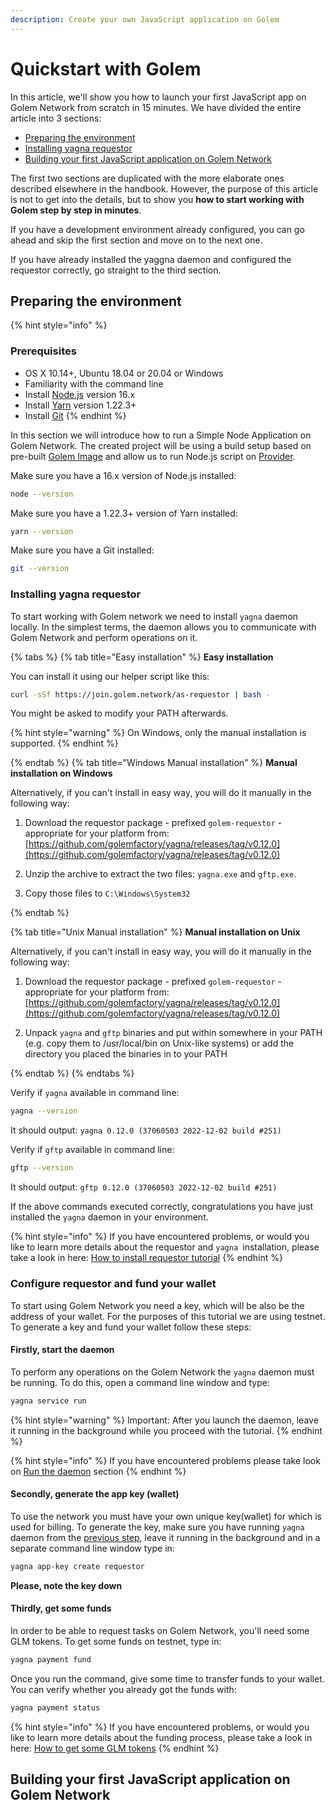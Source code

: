 ```yaml
---
description: Create your own JavaScript application on Golem
---
```


# Quickstart with Golem

In this article, we'll show you how to launch your first JavaScript app on Golem Network from scratch in 15 minutes.
We have divided the entire article into 3 sections:

* [Preparing the environment](#preparing-the-environment)
* [Installing yagna requestor](#installing-yagna-requestor)
* [Building your first JavaScript application on Golem Network](#building-your-first-javascript-app-on-golem-network)

The first two sections are duplicated with the more elaborate ones described elsewhere in the handbook. However, 
the purpose of this article is not to get into the details, but to show you **how to start working with Golem step by step in minutes**.

If you have a development environment already configured, you can go ahead and skip the first section and move on to the next one.

If you have already installed the yaggna daemon and configured the requestor correctly, go straight to the third section.

## Preparing the environment

{% hint style="info" %}
### Prerequisites
* OS X 10.14+, Ubuntu 18.04 or 20.04 or Windows
* Familiarity with the command line
* Install [Node.js](https://nodejs.org/) version 16.x
* Install [Yarn](https://classic.yarnpkg.com/en/docs/install)  version 1.22.3+
* Install [Git](https://git-scm.com/downloads)
{% endhint %}
  
In this section we will introduce how to run a Simple Node Application on Golem Network. 
The created project will be using a build setup based on pre-built [Golem Image](../requestor-tutorials/vm-runtime) 
and allow us to run Node.js script on [Provider](../introduction/provider).

Make sure you have a 16.x version of Node.js installed: 
```bash
node --version
```

Make sure you have a 1.22.3+ version of Yarn installed:
```bash
yarn --version
```

Make sure you have a Git installed:
```bash
git --version
```

### Installing yagna requestor

To start working with Golem network we need to install `yagna` daemon locally.
In the simplest terms, the daemon allows you to communicate with Golem Network and perform operations on it. 


{% tabs %}
{% tab title="Easy installation" %}
**Easy installation**

You can install it using our helper script like this:

```bash
curl -sSf https://join.golem.network/as-requestor | bash -
```
You might be asked to modify your PATH afterwards.

{% hint style="warning" %}
On Windows, only the manual installation is supported.
{% endhint %}

{% endtab %}
{% tab title="Windows Manual installation" %}
**Manual installation on Windows**

Alternatively, if you can't install in easy way, you will do it manually in the following way:

1. Download the requestor package - prefixed `golem-requestor` - appropriate for your platform from:
[https://github.com/golemfactory/yagna/releases/tag/v0.12.0](https://github.com/golemfactory/yagna/releases/tag/v0.12.0)

2. Unzip the archive to extract the two files:
`yagna.exe` and `gftp.exe`.

3. Copy those files to `C:\Windows\System32`

{% endtab %}

{% tab title="Unix Manual installation" %}
**Manual installation on Unix**

Alternatively, if you can't install in easy way, you will do it manually in the following way:

1. Download the requestor package - prefixed `golem-requestor` - appropriate for your platform from:
   [https://github.com/golemfactory/yagna/releases/tag/v0.12.0](https://github.com/golemfactory/yagna/releases/tag/v0.12.0)

2. Unpack `yagna` and `gftp` binaries and put within somewhere in your PATH (e.g. copy them to /usr/local/bin on Unix-like systems) 
or add the directory you placed the binaries in to your PATH

{% endtab %}
{% endtabs %}

Verify if `yagna` available in command line:
```bash
yagna --version
```
It should output: `yagna 0.12.0 (37060503 2022-12-02 build #251)`

Verify if `gftp` available in command line:
```bash
gftp --version
```
It should output: `gftp 0.12.0 (37060503 2022-12-02 build #251)`

If the above commands executed correctly, congratulations you have just installed the `yagna` daemon in your environment.

{% hint style="info" %}
If you have encountered problems, or would you like to learn more details about the requestor and `yagna `installation, please take a look in here:
[How to install requestor tutorial](../requestor-tutorials/flash-tutorial-of-requestor-development)
{% endhint %}

### Configure requestor and fund your wallet
To start using Golem Network you need a key, which will be also be the address of your wallet. 
For the purposes of this tutorial we are using testnet. To generate a key and fund your wallet follow these steps:

#### Firstly, start the daemon

To perform any operations on the Golem Network the `yagna` daemon must be running. To do this, open a command line window and type:
```bash
yagna service run
```

{% hint style="warning" %}
Important: After you launch the daemon, leave it running in the background while you proceed with the tutorial.
{% endhint %}

{% hint style="info" %}
If you have encountered problems please take look on [Run the daemon](../requestor-tutorials/flash-tutorial-of-requestor-development#run-the-daemon) section
{% endhint %}

#### Secondly, generate the app key (wallet)
To use the network you must have your own unique key(wallet) for which is used for billing. To generate the key,
make sure you have running `yagna` daemon from the [previous step](#firstly-start-the-daemon), leave it running in the background 
and in a separate command line window type in:

```bash
yagna app-key create requestor
```
**Please, note the key down**

#### Thirdly, get some funds

In order to be able to request tasks on Golem Network, you'll need some GLM tokens. To get some funds on testnet, type in:
```bash
yagna payment fund
```

Once you run the command, give some time to transfer funds to your wallet. You can verify whether you already got the funds with:
```bash
yagna payment status
```

{% hint style="info" %}
If you have encountered problems, or would you like to learn more details about the funding process, please take a look in here:
[How to get some GLM tokens](../requestor-tutorials/flash-tutorial-of-requestor-development#get-some-test-glm-tokens)
{% endhint %}

## Building your first JavaScript application on Golem Network

